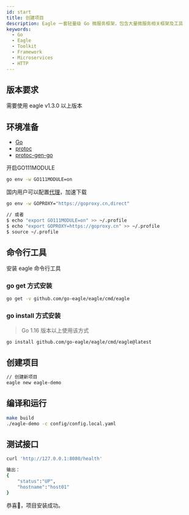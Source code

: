 ```yaml
---
id: start
title: 创建项目
description: Eagle 一套轻量级 Go 微服务框架，包含大量微服务相关框架及工具
keywords:
  - Go
  - Eagle
  - Toolkit
  - Framework
  - Microservices
  - HTTP
---
```


## 版本要求

需要使用 eagle v1.3.0 以上版本

## 环境准备

- [Go](https://golang.org/dl/)
- [protoc](https://github.com/protocolbuffers/protobuf)
- [protoc-gen-go](https://github.com/protocolbuffers/protobuf-go)

开启GO111MODULE

```bash
go env -w GO111MODULE=on
```

国内用户可以配置[代理](https://goproxy.cn/)，加速下载

```bash
go env -w GOPROXY="https://goproxy.cn,direct"

// 或者
$ echo "export GO111MODULE=on" >> ~/.profile
$ echo "export GOPROXY=https://goproxy.cn" >> ~/.profile
$ source ~/.profile
```

## 命令行工具

安装 eagle 命令行工具

### go get 方式安装

```bash
go get -v github.com/go-eagle/eagle/cmd/eagle
```

### go install 方式安装

> Go 1.16 版本以上使用该方式

```bash
go install github.com/go-eagle/eagle/cmd/eagle@latest
```

## 创建项目

```bash
// 创建新项目
eagle new eagle-demo 
```

## 编译和运行

```bash
make build
./eagle-demo -c config/config.local.yaml
```

## 测试接口

```bash
curl 'http://127.0.0.1:8080/health'

输出：
{
    "status":"UP",
    "hostname":"host01"
}
```

恭喜💐，项目安装成功。
